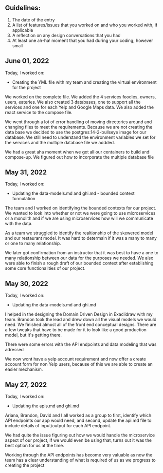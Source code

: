 ## Guidelines:

1) The date of the entry
2) A list of features/issues that you worked on and who you worked with, if applicable
3) A reflection on any design conversations that you had
4) At least one ah-ha! moment that you had during your coding, however small

## June 01, 2022
Today, I worked on:
* Creating the YML file with my team and creating the virtual environment for the project

We worked on the complete file. We added the 4 services foodies, owners, users, eateries. We also created 3 databases, one to support all the services and one for each Yelp and Google Maps data. We also added the react service to the compose file.

We went through a lot of error handling of moving directories around and changing files to meet the requirements. Because we are not creating the data base we decided to use the postgres:14-2-bullseye image for our database. We still need to understand the environment variables we set for the services and the multiple database file we addded.  

We had a great aha moment when we got all our containers to build and compose-up. We figured out how to incorporate the multiple database file

## May 31, 2022
Today, I worked on:
* Updating the data-models.md and ghi.md - bounded context formulation

The team and I worked on identifying the bounded contexts for our project. We wanted to look into whether or not we were going to use microservices or a monolith and if we are using microservices how will we communicate with the data. 

As a team we struggled to identify the realtionship of the skewered model and our restaurant model. It was hard to determain if it was a many to many or one to many relationship. 

We later got confirmation from an instructor that it was best to have a one to many relationship between our data for the purposes we needed. We also were able to finish a rough draft of our bounded context after establishing some core functionalities of our project.

## May 30, 2022
Today, I worked on:
* Updating the data-models.md and ghi.md

I helped in the designing the Domain Driven Design in Exaclidraw with my team. Brandon took the lead and drew down all the visual models we would need. We finished almost all of the front end conceptual designs. There are a few tweaks that have to be made for it to look like a good production model, but it's getting there.

There were some errors with the API endpoints and data modeling that was adressed

We now wont have a yelp account requirement and now offer a create account form for non Yelp users, because of this we are able to create an easier mechanism.

## May 27, 2022

Today, I worked on:
* Updating the apis.md and ghi.md

Ariana, Brandon, David and I all worked as a group to first, identify which API endpoints our app would need, and second, update the api.md file to include details of input/output for each API endpoint.

We had quite the issue figuring out how we would handle the microservice aspect of our project, if we would even
be using that, turns out it was the best option for us at the time.

Working through the API endpoints has become very valuable as now the team has a clear understanding of what is required of us as we progress to creating the project